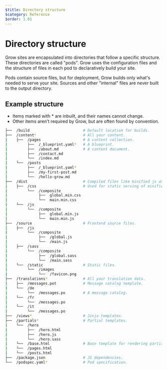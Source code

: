 ```yaml
---
$title: Directory structure
$category: Reference
$order: 1.01
---
```

# Directory structure

Grow sites are encapsulated into directories that follow a specific structure.
These directories are called "pods". Grow uses the configuration files and the
structure of files in each pod to declaratively build your site.

Pods contain source files, but for deployment, Grow builds only what's needed to
serve your site. Sources and other "internal" files are never built to the
output directory.

## Example structure

- Items marked with \* are inbuilt, and their names cannot change.
- Other items aren't required by Grow, but are often found by convention.

```bash
├──  /build                        # Default location for builds.
├──  /content*                     # All your content.
|    ├──  /pages                   # A content collection.
|         ├──  /_blueprint.yaml*   # A blueprint.
|         ├──  /about.md           # A content document.
|         ├──  /contact.md
|         └──  /index.md
|    └──  /posts
|         ├──  /_blueprint.yaml*
|         ├──  /my-first-post.md
|         └──  /hello-grow.md
├──  /dist                         # Compiled files like minified js and css.
|    ├──  /css                     # Used for static serving of minified files.
|         └──  /composite
|              ├──  global.min.css
|              └──  main.min.css
|    └──  /js
|         └──  /composite
|              ├──  global.min.js
|              └──  main.min.js
├──  /source                       # Frontend source files.
|    ├──  /js
|         └──  /composite
|              ├──  /global.js
|              └──  /main.js
|    ├──  /sass
|         └──  /composite
|              ├──  /global.sass
|              └──  /main.sass
|    └──  /static                  # Static files.
|         └──  /images
|              └──  /favicon.png
├──  /translations*                # All your translation data.
|    ├──  /messages.pot            # Message catalog template.
|    └──  /de
|         └──  /messages.po        # A message catalog.
|    └──  /fr
|         └──  /messages.po
|    └──  /it
|         └──  /messages.po
├──  /views*                       # Jinja templates.
├──  /partials*                    # Partial templates.
|    └──  /hero
|         ├──  /hero.html
|         ├──  /hero.js
|         └──  /hero.sass
|    └──  /base.html               # Base template for rendering partials.
|    └──  /pages.html
|    └──  /posts.html
├──  /package.json                 # JS dependencies.
└──  /podspec.yaml*                # Pod specification.
```
